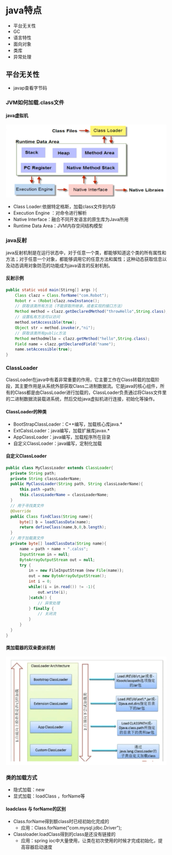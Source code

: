 # java特点

- 平台无关性
- GC
- 语言特性
- 面向对象
- 类库
- 异常处理

## 平台无关性

- javap查看字节码

### JVM如何加载.class文件

#### java虚拟机

![](..\assets\2019-04-17-134816.png)

- Class Loader:依据特定格斯，加载class文件到内存
- Execution Engine ：对命令进行解析
- Native Interface：融合不同开发语言的原生库为Java所用
- Runtime Data Area：JVM内存空间结构模型

### java反射

java反射机制是在运行状态中，对于任意一个类，都能够知道这个类的所有属性和方法；对于任意一个对象，都能够调用它的任意方法和属性；这种动态获取信息以及动态调用对象防范的功能成为java语言的反射机制。

#### 反射示例

```java
public static void main(Stirng[] args ){
    Class clazz = Class.forName("com.Robot");
    Robot r = (Robot)clazz.newInstance();
    // 获取该类所有方法（不能获取所继承，或者实现的接口方法）
    Method method = clazz.getDeclaredMethod("throwHello",String.class);
    // 设置私有方法可以访问
    method.setAccessible(true);
    Object str = method.invoke(r,"ni");
    // 获取该类所有public方法
    Method methodHello = clazz.getMethod("hello",String.class);
    Field name = clazz.getDeclaredField("name");
    name.setAccessible(true);
}
```

### ClassLoader

ClassLoader在java中有着非常重要的作用，它主要工作在Class转载的加载阶段，其主要作用是从系统外部获取Class二进制数据流。它是java的核心组件，所有的Class都是由ClassLoader进行加载的，ClassLoader负责通过将Class文件里的二进制数据流装载进系统，然后交给java虚拟机进行连接，初始化等操作。

#### ClassLoader的种类

- BootStrapClassLoader：C++编写，加载核心库java.*
- ExtCalssLoader：java编写，加载扩展库javax.*
- AppClassLoader：java编写，加载程序所在目录
- 自定义ClassLoader：java编写，定制化加载

#### 自定义ClassLoader

  ```java
public class MyClassLoader extends ClassLoader{
    private String path;
    private String classLoaderName;
    public MyClassLoader(String path, String classLoaderName){
        this.path =path;
        this.classLoaderName = classLoaderName;
    }
    // 用于寻找类文件
    @Override
    public Class findClass(String name){
        byte[] b = loadClassData(name);
        return defineClass(name,b,0,b.length);
    }
    // 用于加载类文件
    private byte[] loadClassData(String name){
        name = path + name + ".calss";
        InputStream in = null;
        ByteArrayOutputStream out = null;
        try {
            in = new FileInputStream（new File(name));
            out = new ByteArrayOutputStream();
            int i = 0;
            while((i = in.read()) != -1){
                out.write(i);
            }catch() {
                // 异常处理
            } finally {
                // 关闭流
            }
        }
    }
}
  ```

#### 类加载器的双亲委派机制

![](..\assets\2019-04-17-150748.png)

### 类的加载方式

- 隐式加载：new
- 显式加载：loadClass ，forName等

#### loadclass 与 forName的区别

- Class.forName得到额class时已经初始化完成的
  - 应用：Class.forName("com.mysql.jdbc.Driver");
- Classloader.loadClass得到的class是还没有链接的
  - 应用：spring ioc中大量使用，让类在初次使用的时候才完成初始化，提高容器启动速度



 